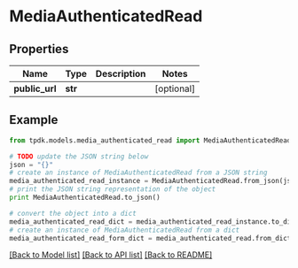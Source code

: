 # MediaAuthenticatedRead



## Properties
Name | Type | Description | Notes
------------ | ------------- | ------------- | -------------
**public_url** | **str** |  | [optional] 

## Example

```python
from tpdk.models.media_authenticated_read import MediaAuthenticatedRead

# TODO update the JSON string below
json = "{}"
# create an instance of MediaAuthenticatedRead from a JSON string
media_authenticated_read_instance = MediaAuthenticatedRead.from_json(json)
# print the JSON string representation of the object
print MediaAuthenticatedRead.to_json()

# convert the object into a dict
media_authenticated_read_dict = media_authenticated_read_instance.to_dict()
# create an instance of MediaAuthenticatedRead from a dict
media_authenticated_read_form_dict = media_authenticated_read.from_dict(media_authenticated_read_dict)
```
[[Back to Model list]](../README.md#documentation-for-models) [[Back to API list]](../README.md#documentation-for-api-endpoints) [[Back to README]](../README.md)


